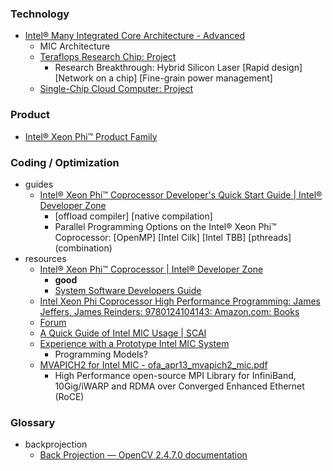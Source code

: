 ### Technology
*   [Intel® Many Integrated Core Architecture - Advanced](http://www.intel.com/content/www/us/en/architecture-and-technology/many-integrated-core/intel-many-integrated-core-architecture.html)
    *   MIC Architecture
    *   [Teraflops Research Chip: Project](http://www.intel.com/content/www/us/en/research/intel-labs-teraflops-research-chip.html)
        *   Research Breakthrough: Hybrid Silicon Laser [Rapid design] [Network on a chip] [Fine-grain power management]
    *   [Single-Chip Cloud Computer: Project](http://www.intel.com/content/www/us/en/research/intel-labs-single-chip-cloud-computer.html)
### Product
*   [Intel® Xeon Phi™ Product Family](http://www.intel.com/content/www/us/en/processors/xeon/xeon-phi-detail.html)
### Coding / Optimization
*   guides
    *   [Intel® Xeon Phi™ Coprocessor Developer's Quick Start Guide | Intel® Developer Zone](http://software.intel.com/en-us/node/335818)
        *   [offload compiler] [native compilation]
        *   Parallel Programming Options on the Intel® Xeon Phi™ Coprocessor:   [OpenMP] [Intel Cilk] [Intel TBB] [pthreads] (combination)
*   resources
    *   [Intel® Xeon Phi™ Coprocessor | Intel® Developer Zone](http://software.intel.com/en-us/node/328779)
        *   <strong>good</strong>
        *   [System Software Developers Guide](http://software.intel.com/en-us/node/334766)
    *   [Intel Xeon Phi Coprocessor High Performance Programming: James Jeffers, James Reinders: 9780124104143: Amazon.com: Books](http://www.amazon.com/Intel-Xeon-Coprocessor-Performance-Programming/dp/0124104142)
    *   [Forum](http://software.intel.com/en-us/forums/intel-many-integrated-core)
    *   [A Quick Guide of Intel MIC Usage | SCAI](http://www.hpc.cineca.it/content/quick-guide-intel-mic-usage)
    *   [Experience with a Prototype Intel MIC System](http://www.nccs.nasa.gov/images/MIC_brownbag.pdf)
        *   Programming Models?
    *   [MVAPICH2 for Intel MIC - ofa_apr13_mvapich2_mic.pdf](http://mvapich.cse.ohio-state.edu/publications/ofa_apr13_mvapich2_mic.pdf)
        *   High Performance open-source MPI Library for InfiniBand, 10Gig/iWARP and RDMA over Converged Enhanced Ethernet (RoCE)
### Glossary
*   backprojection
    *   [Back Projection — OpenCV 2.4.7.0 documentation](http://docs.opencv.org/doc/tutorials/imgproc/histograms/back_projection/back_projection.html)
